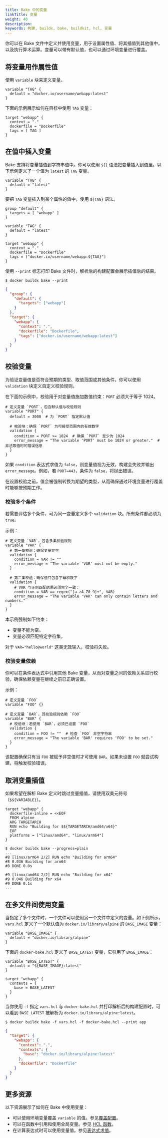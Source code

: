 ```yaml
---
title: Bake 中的变量
linkTitle: 变量
weight: 40
description:
keywords: 构建, buildx, bake, buildkit, hcl, 变量
---
```


你可以在 Bake 文件中定义并使用变量，用于设置属性值、将其插值到其他值中，以及执行算术运算。变量可以带有默认值，也可以通过环境变量进行覆盖。

## 将变量用作属性值

使用 `variable` 块来定义变量。

```hcl {title=docker-bake.hcl}
variable "TAG" {
  default = "docker.io/username/webapp:latest"
}
```

下面的示例展示如何在目标中使用 `TAG` 变量：

```hcl {title=docker-bake.hcl}
target "webapp" {
  context = "."
  dockerfile = "Dockerfile"
  tags = [ TAG ]
}
```

## 在值中插入变量

Bake 支持将变量插值到字符串值中。你可以使用 `${}` 语法把变量插入到值里。以下示例定义了一个值为 `latest` 的 `TAG` 变量。

```hcl {title=docker-bake.hcl}
variable "TAG" {
  default = "latest"
}
```

要把 `TAG` 变量插入到某个属性的值中，使用 `${TAG}` 语法。

```hcl {title=docker-bake.hcl}
group "default" {
  targets = [ "webapp" ]
}

variable "TAG" {
  default = "latest"
}

target "webapp" {
  context = "."
  dockerfile = "Dockerfile"
  tags = ["docker.io/username/webapp:${TAG}"]
}
```

使用 `--print` 标志打印 Bake 文件时，解析后的构建配置会展示插值后的结果。

```console
$ docker buildx bake --print
```

```json
{
  "group": {
    "default": {
      "targets": ["webapp"]
    }
  },
  "target": {
    "webapp": {
      "context": ".",
      "dockerfile": "Dockerfile",
      "tags": ["docker.io/username/webapp:latest"]
    }
  }
}
```

## 校验变量

为验证变量值是否符合预期的类型、取值范围或其他条件，你可以使用 `validation` 块定义自定义校验规则。

在下面的示例中，校验用于对变量值施加数值约束：`PORT` 必须大于等于 1024。

```hcl {title=docker-bake.hcl}
# 定义变量 `PORT`，包含默认值与校验规则
variable "PORT" {
  default = 3000  # 为 `PORT` 指定默认值

  # 校验块：确保 `PORT` 为可接受范围内的有效数字
  validation {
    condition = PORT >= 1024  # 确保 `PORT` 至少为 1024
    error_message = "The variable 'PORT' must be 1024 or greater."  # 非法取值时的错误信息
  }
}
```

如果 `condition` 表达式求值为 `false`，则变量值视为无效，构建会失败并输出 `error_message`。例如，若 `PORT=443`，条件为 `false`，将抛出错误。

在设置校验之前，值会被强制转换为期望的类型，从而确保通过环境变量进行覆盖时能够按预期工作。

### 校验多个条件

若需要评估多个条件，可为同一变量定义多个 `validation` 块。所有条件都必须为 `true`。

示例：

```hcl {title=docker-bake.hcl}
# 定义变量 `VAR`，包含多条校验规则
variable "VAR" {
  # 第一条校验：确保变量非空
  validation {
    condition = VAR != ""
    error_message = "The variable 'VAR' must not be empty."
  }

  # 第二条校验：确保值只包含字母和数字
  validation {
    # VAR 与正则匹配结果必须完全一致：
    condition = VAR == regex("[a-zA-Z0-9]+", VAR)
    error_message = "The variable 'VAR' can only contain letters and numbers."
  }
}
```

本示例强制如下约束：

- 变量不能为空。
- 变量必须匹配特定字符集。

对于 `VAR="hello@world"` 这类无效输入，校验将失败。

### 校验变量依赖

你可以在条件表达式中引用其他 Bake 变量，从而对变量之间的依赖关系进行校验，确保依赖变量在继续之前已正确设置。

示例：

```hcl {title=docker-bake.hcl}
# 定义变量 `FOO`
variable "FOO" {}

# 定义变量 `BAR`，其校验规则依赖 `FOO`
variable "BAR" {
  # 校验块：若使用 `BAR`，必须已设置 `FOO`
  validation {
    condition = FOO != ""  # 检查 `FOO` 非空字符串
    error_message = "The variable 'BAR' requires 'FOO' to be set."
  }
}
```

该配置确保只有当 `FOO` 被赋予非空值时才可使用 `BAR`。如果未设置 `FOO` 就尝试构建，将触发校验错误。

## 取消变量插值

如果希望在解析 Bake 定义时跳过变量插值，请使用双美元符号（`$${VARIABLE}`）。

```hcl {title=docker-bake.hcl}
target "webapp" {
  dockerfile-inline = <<EOF
  FROM alpine
  ARG TARGETARCH
  RUN echo "Building for $${TARGETARCH/amd64/x64}"
  EOF
  platforms = ["linux/amd64", "linux/arm64"]
}
```

```console
$ docker buildx bake --progress=plain
...
#8 [linux/arm64 2/2] RUN echo "Building for arm64"
#8 0.036 Building for arm64
#8 DONE 0.0s

#9 [linux/amd64 2/2] RUN echo "Building for x64"
#9 0.046 Building for x64
#9 DONE 0.1s
...
```

## 在多文件间使用变量

当指定了多个文件时，一个文件可以使用另一个文件中定义的变量。如下例所示，`vars.hcl` 定义了一个默认值为 `docker.io/library/alpine` 的 `BASE_IMAGE` 变量：

```hcl {title=vars.hcl}
variable "BASE_IMAGE" {
  default = "docker.io/library/alpine"
}
```

下面的 `docker-bake.hcl` 定义了 `BASE_LATEST` 变量，它引用了 `BASE_IMAGE`：

```hcl {title=docker-bake.hcl}
variable "BASE_LATEST" {
  default = "${BASE_IMAGE}:latest"
}

target "webapp" {
  contexts = {
    base = BASE_LATEST
  }
}
```

当你使用 `-f` 指定 `vars.hcl` 与 `docker-bake.hcl` 并打印解析后的构建配置时，可以看到 `BASE_LATEST` 被解析为 `docker.io/library/alpine:latest`。

```console
$ docker buildx bake -f vars.hcl -f docker-bake.hcl --print app
```

```json
{
  "target": {
    "webapp": {
      "context": ".",
      "contexts": {
        "base": "docker.io/library/alpine:latest"
      },
      "dockerfile": "Dockerfile"
    }
  }
}
```

## 更多资源

以下资源展示了如何在 Bake 中使用变量：

- 可以使用环境变量覆盖 `variable` 的值。参见[覆盖配置](./overrides.md#environment-variables)。
- 可以在函数中引用和使用全局变量。参见 [HCL 函数](./funcs.md#variables-in-functions)。
- 在计算表达式时可以使用变量值。参见[表达式求值](./expressions.md#expressions-with-variables)。
